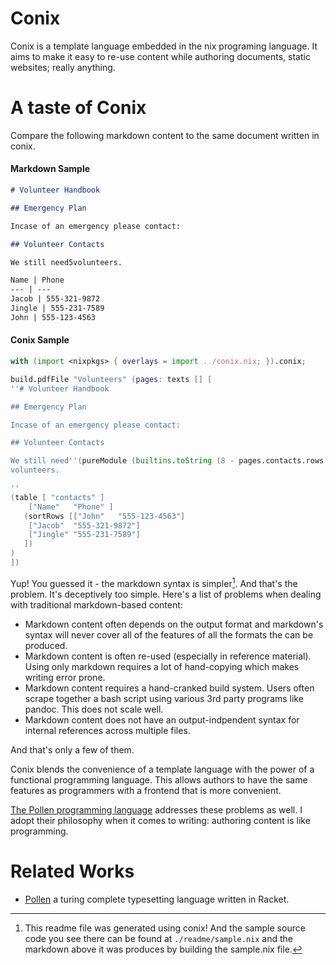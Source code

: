 # Conix

Conix is a template language embedded in the nix programing language. It aims
to make it easy to re-use content while authoring documents, static websites;
really anything.

# A taste of Conix

Compare the following markdown content to the same document written in conix.

#### Markdown Sample
```markdown
# Volunteer Handbook

## Emergency Plan

Incase of an emergency please contact: 

## Volunteer Contacts 

We still need5volunteers. 

Name | Phone
--- | ---
Jacob | 555-321-9872
Jingle | 555-231-7589
John | 555-123-4563
```

#### Conix Sample 
```nix
with (import <nixpkgs> { overlays = import ../conix.nix; }).conix; 

build.pdfFile "Volunteers" (pages: texts [] [
''# Volunteer Handbook

## Emergency Plan

Incase of an emergency please contact: 

## Volunteer Contacts 

We still need''(pureModule (builtins.toString (8 - pages.contacts.rows.length)))''
volunteers. 

''
(table [ "contacts" ]
    ["Name"   "Phone" ]
   (sortRows [["John"   "555-123-4563"]
    ["Jacob"  "555-321-9872"]
    ["Jingle" "555-231-7589"]
   ])
)
])

```

Yup! You guessed it - the markdown syntax is simpler[^1]. And that's the problem.
It's deceptively too simple. Here's a list of problems when dealing with
traditional markdown-based content:

  * Markdown content often depends on the output format and markdown's
    syntax will never cover all of the features of all the formats the can be
    produced.
  * Markdown content is often re-used (especially in reference material). Using
    only markdown requires a lot of hand-copying which makes writing error
    prone.
  * Markdown content requires a hand-cranked build system. Users often scrape
    together a bash script using various 3rd party programs like pandoc. This
    does not scale well.
  * Markdown content does not have an output-indpendent syntax for internal
    references across multiple files.

And that's only a few of them.

Conix blends the convenience of a template language with the power of a
functional programming language. This allows authors to have the same features
as programmers with a frontend that is more convenient.

[The Pollen programming language][1] addresses these problems as well. I adopt
their philosophy when it comes to writing: authoring content is like
programming.

# Related Works

* [Pollen][1] a turing complete typesetting language written in Racket.

[^1]: This readme file was generated using conix! And the sample source code
  you see there can be found at `./readme/sample.nix` and the markdown above it
  was produces by building the sample.nix file.

[1]: https://docs.racket-lang.org/pollen/
